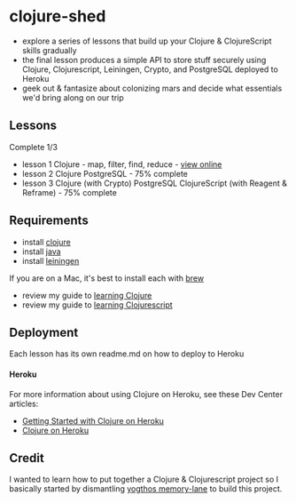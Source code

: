 # clojure-shed
* explore a series of lessons that build up your Clojure & ClojureScript skills gradually
* the final lesson produces a simple API to store stuff securely using Clojure, Clojurescript, Leiningen, Crypto, and PostgreSQL deployed to Heroku
* geek out & fantasize about colonizing mars and decide what essentials we'd bring along on our trip

## Lessons

Complete 1/3

* lesson 1 Clojure - map, filter, find, reduce - [view online](https://glacial-badlands-20785.herokuapp.com/)
* lesson 2 Clojure PostgreSQL - 75% complete
* lesson 3 Clojure (with Crypto) PostgreSQL ClojureScript (with Reagent & Reframe) - 75% complete

## Requirements

- install [clojure](https://clojure.org/)     
- install [java](https://java.com/en/download/)      
- install [leiningen](https://leiningen.org/)      

If you are on a Mac, it's best to install each with [brew](https://brew.sh/)     

- review my guide to [learning Clojure](https://github.com/headwinds/clojure-shed/tree/master/docs/learning_clojure.md)
- review my guide to [learning Clojurescript](https://github.com/headwinds/clojure-shed/tree/master/docs/learning_clojurescript.md)

## Deployment

Each lesson has its own readme.md on how to deploy to Heroku

#### Heroku

For more information about using Clojure on Heroku, see these Dev Center articles:

- [Getting Started with Clojure on Heroku](https://devcenter.heroku.com/articles/getting-started-with-clojure)
- [Clojure on Heroku](https://devcenter.heroku.com/categories/clojure)

## Credit

I wanted to learn how to put together a Clojure & Clojurescript project so I basically started by dismantling [yogthos memory-lane](https://github.com/yogthos/memory-hole) to build this project.
